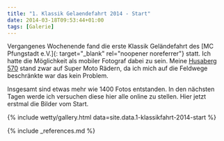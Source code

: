 ```yaml
---
title: "1. Klassik Gelaendefahrt 2014 - Start"
date: 2014-03-18T09:53:44+01:00
tags: [Galerie]
---
```

Vergangenes Wochenende fand die erste Klassik Geländefahrt des [MC Pfungstadt e.V.]{: target="_blank" rel="noopener noreferrer"} statt. Ich hatte die Möglichkeit als mobiler Fotograf dabei zu sein. Meine [Husaberg 570](/sonstiges/garage/husaberg_fe_570_supermoto_bj_2009/) stand zwar auf Super Moto Rädern, da ich mich auf die Feldwege beschränkte war das kein Problem.

Insgesamt sind etwas mehr wie 1400 Fotos entstanden. In den nächsten Tagen werde ich versuchen diese hier alle online zu stellen. Hier jetzt erstmal die Bilder vom Start.

<!--more-->

{% include wetty/gallery.html data=site.data.1-klassikfahrt-2014-start %}

{% include _references.md %}
